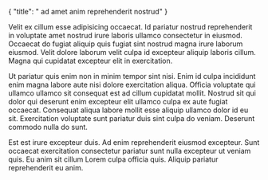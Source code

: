 {
  "title": " ad amet anim reprehenderit nostrud"
}

Velit ex cillum esse adipisicing occaecat. Id pariatur nostrud reprehenderit in voluptate amet nostrud irure laboris ullamco consectetur in eiusmod. Occaecat do fugiat aliquip quis fugiat sint nostrud magna irure laborum eiusmod. Velit dolore laborum velit culpa id excepteur aliquip laboris cillum. Magna qui cupidatat excepteur elit in exercitation.

Ut pariatur quis enim non in minim tempor sint nisi. Enim id culpa incididunt enim magna labore aute nisi dolore exercitation aliqua. Officia voluptate qui ullamco ullamco sit consequat est ad cillum cupidatat mollit. Nostrud sit qui dolor qui deserunt enim excepteur elit ullamco culpa ex aute fugiat occaecat. Consequat aliqua labore mollit esse aliquip ullamco dolor id eu sit. Exercitation voluptate sunt pariatur duis sint culpa do veniam. Deserunt commodo nulla do sunt.

Est est irure excepteur duis. Ad enim reprehenderit eiusmod excepteur. Sunt occaecat exercitation consectetur pariatur sunt nulla excepteur ut veniam quis. Eu anim sit cillum Lorem culpa officia quis. Aliquip pariatur reprehenderit eu anim.